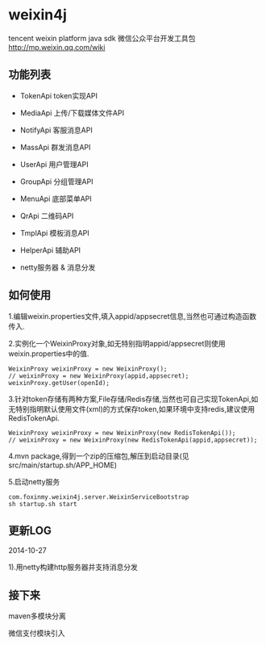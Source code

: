 weixin4j
========

tencent weixin platform java sdk 微信公众平台开发工具包 http://mp.weixin.qq.com/wiki

功能列表
-------

* TokenApi token实现API

* MediaApi 上传/下载媒体文件API

* NotifyApi 客服消息API

* MassApi 群发消息API

* UserApi 用户管理API

* GroupApi 分组管理API

* MenuApi 底部菜单API

* QrApi 二维码API

* TmplApi 模板消息API

* HelperApi 辅助API

* netty服务器 & 消息分发


如何使用
--------

1.编辑weixin.properties文件,填入appid/appsecret信息,当然也可通过构造函数传入.

2.实例化一个WeixinProxy对象,如无特别指明appid/appsecret则使用weixin.properties中的值.

    WeixinProxy weixinProxy = new WeixinProxy();
    // weixinProxy = new WeixinProxy(appid,appsecret);
    weixinProxy.getUser(openId);
    
3.针对token存储有两种方案,File存储/Redis存储,当然也可自己实现TokenApi,如无特别指明默认使用文件(xml)的方式保存token,如果环境中支持redis,建议使用RedisTokenApi.

    WeixinProxy weixinProxy = new WeixinProxy(new RedisTokenApi());
    // weixinProxy = new WeixinProxy(new RedisTokenApi(appid,appsecret));

4.mvn package,得到一个zip的压缩包,解压到启动目录(见src/main/startup.sh/APP_HOME)

5.启动netty服务

    com.foxinmy.weixin4j.server.WeixinServiceBootstrap
    sh startup.sh start
	
更新LOG
-------
2014-10-27

 1).用netty构建http服务器并支持消息分发
 
接下来
------
maven多模块分离

微信支付模块引入
